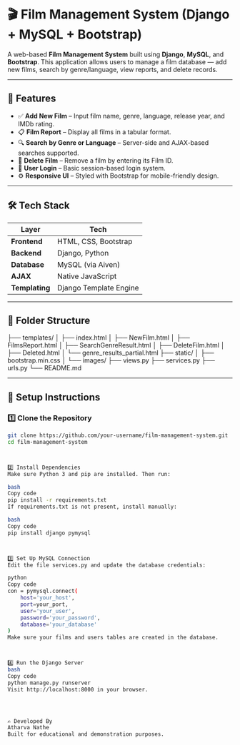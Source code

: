 # 🎬 Film Management System (Django + MySQL + Bootstrap)

A web-based **Film Management System** built using **Django**, **MySQL**, and **Bootstrap**. This application allows users to manage a film database — add new films, search by genre/language, view reports, and delete records.

---

## 🌟 Features

- ✅ **Add New Film** – Input film name, genre, language, release year, and IMDb rating.
- 📋 **Film Report** – Display all films in a tabular format.
- 🔍 **Search by Genre or Language** – Server-side and AJAX-based searches supported.
- 🧹 **Delete Film** – Remove a film by entering its Film ID.
- 🔐 **User Login** – Basic session-based login system.
- ⚙️ **Responsive UI** – Styled with Bootstrap for mobile-friendly design.

---

## 🛠 Tech Stack

| Layer         | Tech                     |
|---------------|--------------------------|
| **Frontend**  | HTML, CSS, Bootstrap     |
| **Backend**   | Django, Python           |
| **Database**  | MySQL (via Aiven)        |
| **AJAX**      | Native JavaScript        |
| **Templating**| Django Template Engine   |

---

## 📁 Folder Structure

├── templates/
│ ├── index.html
│ ├── NewFilm.html
│ ├── FilmsReport.html
│ ├── SearchGenreResult.html
│ ├── DeleteFilm.html
│ ├── Deleted.html
│ └── genre_results_partial.html
├── static/
│ ├── bootstrap.min.css
│ └── images/
├── views.py
├── services.py
├── urls.py
└── README.md




---

## 🚀 Setup Instructions

### 1️⃣ Clone the Repository

```bash
git clone https://github.com/your-username/film-management-system.git
cd film-management-system



2️⃣ Install Dependencies
Make sure Python 3 and pip are installed. Then run:

bash
Copy code
pip install -r requirements.txt
If requirements.txt is not present, install manually:

bash
Copy code
pip install django pymysql



3️⃣ Set Up MySQL Connection
Edit the file services.py and update the database credentials:

python
Copy code
con = pymysql.connect(
    host='your_host',
    port=your_port,
    user='your_user',
    password='your_password',
    database='your_database'
)
Make sure your films and users tables are created in the database.



4️⃣ Run the Django Server
bash
Copy code
python manage.py runserver
Visit http://localhost:8000 in your browser.




✍️ Developed By
Atharva Nathe
Built for educational and demonstration purposes.
